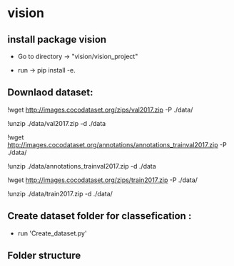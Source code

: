 # vision
## install package vision
- Go to directory -> "vision/vision_project"

- run -> pip install -e.



## Downlaod dataset: 
  !wget http://images.cocodataset.org/zips/val2017.zip -P ./data/

  !unzip ./data/val2017.zip -d ./data

  !wget http://images.cocodataset.org/annotations/annotations_trainval2017.zip -P ./data/

  !unzip ./data/annotations_trainval2017.zip -d ./data

  !wget http://images.cocodataset.org/zips/train2017.zip -P ./data/

  !unzip ./data/train2017.zip -d ./data/
  

## Create dataset folder for classefication :
- run 'Create_dataset.py'


## Folder structure
